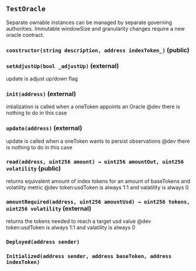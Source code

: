 ## `TestOracle`

Separate ownable instances can be managed by separate governing authorities.
Immutable windowSize and granularity changes require a new oracle contract.




### `constructor(string description, address indexToken_)` (public)





### `setAdjustUp(bool _adjustUp)` (external)

update is adjust up/down flag



### `init(address)` (external)

intialization is called when a oneToken appoints an Oracle
     @dev there is nothing to do in this case



### `update(address)` (external)

update is called when a oneToken wants to persist observations
     @dev there is nothing to do in this case



### `read(address, uint256 amount) → uint256 amountOut, uint256 volatility` (public)

returns equivalent amount of index tokens for an amount of baseTokens and volatility metric
     @dev token:usdToken is always 1:1 and valatility is always 0



### `amountRequired(address, uint256 amountUsd) → uint256 tokens, uint256 volatility` (external)

returns the tokens needed to reach a target usd value
     @dev token:usdToken is always 1:1 and valatility is always 0




### `Deployed(address sender)`





### `Initialized(address sender, address baseToken, address indexToken)`





